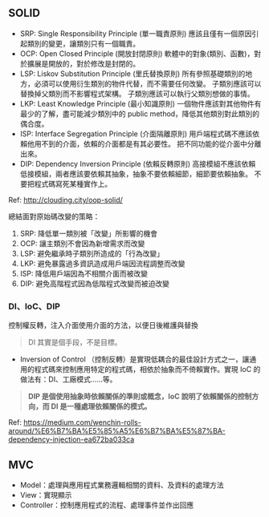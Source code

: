 
## SOLID 
- SRP: Single Responsibility Principle (單一職責原則)
應該且僅有一個原因引起類別的變更，讓類別只有一個職責。
- OCP: Open Closed Principle (開放封閉原則)
軟體中的對象(類別、函數)，對於擴展是開放的，對於修改是封閉的。
- LSP: Liskov Substitution Principle (里氏替換原則)
所有參照基礎類別的地方，必須可以使用衍生類別的物件代替，而不需要任何改變。
子類別應該可以替換掉父類別而不影響程式架構。
子類別應該可以執行父類別想做的事情。
- LKP: Least Knowledge Principle (最小知識原則)
一個物件應該對其他物件有最少的了解，盡可能減少類別中的 public method，降低其他類別對此類別的偶合度。
- ISP: Interface Segregation Principle (介面隔離原則)
用戶端程式碼不應該依賴他用不到的介面，依賴的介面都是有其必要性。
把不同功能的從介面中分離出來。
- DIP: Dependency Inversion Principle (依賴反轉原則)
高接模組不應該依賴低接模組，兩者應該要依賴其抽象，抽象不要依賴細節，細節要依賴抽象。
不要把程式碼寫死某種實作上。

Ref: http://clouding.city/oop-solid/

總結面對原始碼改變的策略：
1. SRP: 降低單一類別被「改變」所影響的機會
2. OCP: 讓主類別不會因為新增需求而改變
3. LSP: 避免繼承時子類別所造成的「行為改變」
4. LKP: 避免暴露過多資訊造成用戶端因流程調整而改變
5. ISP: 降低用戶端因為不相關介面而被改變
6. DIP: 避免高階程式因為低階程式改變而被迫改變

### DI、IoC、DIP
控制權反轉，注入介面使用介面的方法，以便日後維護與替換

> DI 其實是個手段，不是目標。

- Inversion of Control （控制反轉）是實現低耦合的最佳設計方式之一，讓通用的程式碼來控制應用特定的程式碼，相依於抽象而不倚賴實作。實現 IoC 的做法有：DI、工廠模式……等。

> **DIP 是個使用抽象時依賴關係的準則或概念，IoC 說明了依賴關係的控制方向，而 DI 是一種處理依賴關係的模式。**

Ref: https://medium.com/wenchin-rolls-around/%E6%B7%BA%E5%85%A5%E6%B7%BA%E5%87%BA-dependency-injection-ea672ba033ca

## MVC
- Model：處理與應用程式業務邏輯相關的資料、及資料的處理方法
- View：實現顯示
- Controller：控制應用程式的流程、處理事件並作出回應